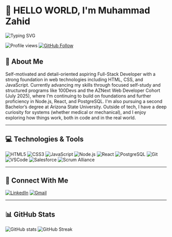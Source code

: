 # 👋 HELLO WORLD, I'm Muhammad Zahid

![Typing SVG](https://readme-typing-svg.demolab.com?font=Fira+Code&size=24&pause=1000&color=58A6FF&center=true&vCenter=true&width=800&lines=Full-Stack+Software+Engineer+%7C+AZNext+2025+%7C+ASU;Code.+Commit.+Ship.+Repeat.)

![Profile views](https://komarev.com/ghpvc/?username=mzahiddev404&label=Profile%20views&color=0e75b6&style=flat)
[![GitHub Follow](https://img.shields.io/github/followers/mzahiddev404?label=Follow&style=social)](https://github.com/mzahiddev404)


## 🧠 About Me

Self-motivated and detail-oriented aspiring Full-Stack Developer with a strong foundation in web technologies including HTML, CSS, and JavaScript. Currently advancing my skills through focused self-study and structured programs like 100Devs and the AZNext Web Developer Cohort (July 2025), where I’m continuing to build on foundations and further proficiency in Node.js, React, and PostgreSQL. 
I'm also pursuing a second Bachelor’s degree at Arizona State University. Outside of tech, I have a deep curiosity for systems (whether medical or mechanical), and I enjoy exploring how things work, both in code and in the real world.

---
## 💻 Technologies & Tools

![HTML5](https://img.shields.io/badge/HTML5-E34F26?style=flat&logo=html5&logoColor=white)
![CSS3](https://img.shields.io/badge/CSS3-1572B6?style=flat&logo=css3&logoColor=white)
![JavaScript](https://img.shields.io/badge/JavaScript-F7DF1E?style=flat&logo=javascript&logoColor=black)
![Node.js](https://img.shields.io/badge/Node.js-339933?style=flat&logo=nodedotjs&logoColor=white)
![React](https://img.shields.io/badge/React-20232A?style=flat&logo=react&logoColor=61DAFB)
![PostgreSQL](https://img.shields.io/badge/PostgreSQL-316192?style=flat&logo=postgresql&logoColor=white)
![Git](https://img.shields.io/badge/Git-F05032?style=flat&logo=git&logoColor=white)
![VSCode](https://img.shields.io/badge/VS_Code-007ACC?style=flat&logo=visual-studio-code&logoColor=white)
![Salesforce](https://img.shields.io/badge/Salesforce-00A1E0?style=flat&logo=salesforce&logoColor=white)
![Scrum Alliance](https://img.shields.io/badge/ScrumMaster-6DB33F?style=flat&logo=scrumalliance&logoColor=white)

---
## 🔗 Connect With Me
[![LinkedIn](https://img.shields.io/badge/LinkedIn-blue?logo=linkedin&logoColor=white)](https://www.linkedin.com/in/zahidm)
[![Gmail](https://img.shields.io/badge/Gmail-red?logo=gmail&logoColor=white)](mailto:mzahid.dev404@gmail.com)

---
## 📊 GitHub Stats

![GitHub stats](https://github-readme-stats.vercel.app/api?username=mzahiddev404&show_icons=true&theme=tokyonight)
![GitHub Streak](https://github-readme-streak-stats.herokuapp.com/?user=mzahiddev404&theme=tokyonight)
